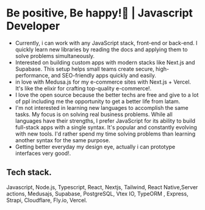 
<h1 align="start" >Be positive, Be happy!🌱 | Javascript Developer</h1>

<ul>
  <li>Currently, i can work with any JavaScript stack, front-end or back-end. I quickly learn new libraries by reading the docs and applying them to solve problems simultaneously.</li>
  <li>Interested on  building custom apps with modern stacks like Next.js and Supabase. This setup helps small teams create secure, high-performance, and SEO-friendly apps quickly and easily.
  <li>in love with Medusa.js for my e-commerce sites with Next.js + Vercel. It's like the elixir for crafting top-quality e-commerce!.
</li>
  <li>I love the open source because the better techs are free and give to a lot of ppl including me the opportunity to get a better life from latam.
</li>
  </li>
  <li>
 I'm not interested in learning new languages to accomplish the same tasks. My focus is on solving real business problems. While all languages have their strengths, I prefer JavaScript for its ability to build full-stack apps with a single syntax. It's popular and constantly evolving with new tools. I'd rather spend my time solving problems than learning another syntax for the same purpose.
</li>
<li>
 Getting better everyday my design eye, actually i can prototype interfaces very good!.
</li>
</ul>
<h2>Tech stack.</h2>
 Javascript, Node.js, Typescript, React, Nextjs, Tailwind, React Native,Server actions, Medusajs, Supabase, PostgreSQL, Vtex IO, TypeORM , Express, Strapi, Cloudflare, Fly.io, Vercel.

    


